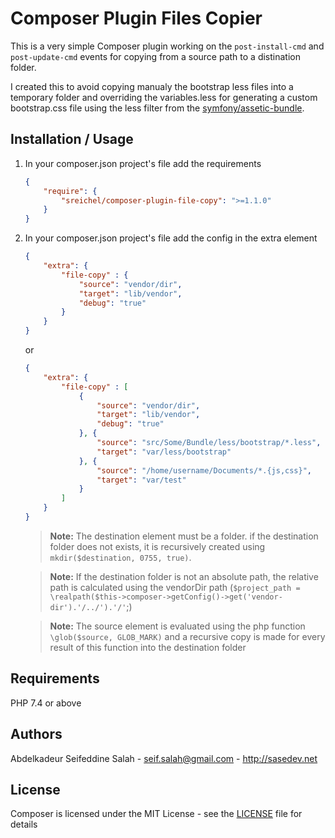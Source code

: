 Composer Plugin Files Copier
========================================

This is a very simple Composer plugin working on the `post-install-cmd` and `post-update-cmd` events for copying from a source path to a distination folder.

I created this to avoid copying manualy the bootstrap less files into a temporary folder and overriding the variables.less for generating a custom bootstrap.css file using the less filter from the [symfony/assetic-bundle](https://github.com/symfony/assetic-bundle).


Installation / Usage
--------------------

1. In your composer.json project's file add the requirements

    ``` json
    {
        "require": {
            "sreichel/composer-plugin-file-copy": ">=1.1.0"
        }
    }
    ```

2. In your composer.json project's file add the config in the extra element

    ``` json
    {
        "extra": {
            "file-copy" : {
                "source": "vendor/dir",
                "target": "lib/vendor",
                "debug": "true"
            }
        }
    }
    ```

    or

    ``` json
    {
        "extra": {
            "file-copy" : [
                {
                    "source": "vendor/dir",
                    "target": "lib/vendor",
                    "debug": "true"
                }, {
                    "source": "src/Some/Bundle/less/bootstrap/*.less",
                    "target": "var/less/bootstrap"
                }, {
                    "source": "/home/username/Documents/*.{js,css}",
                    "target": "var/test"
                }
            ]
        }
    }
    ```

    > **Note:** The destination element must be a folder. if the destination folder does not exists, it is recursively created using `mkdir($destination, 0755, true)`.

    > **Note:** If the destination folder is not an absolute path, the relative path is calculated using the vendorDir path (`$project_path = \realpath($this->composer->getConfig()->get('vendor-dir').'/../').'/'`;)

    > **Note:** The source element is evaluated using the php function `\glob($source, GLOB_MARK)` and a recursive copy is made for every result of this function into the destination folder


Requirements
------------

PHP 7.4 or above


Authors
-------

Abdelkadeur Seifeddine Salah - <seif.salah@gmail.com> - <http://sasedev.net><br />


License
-------

Composer is licensed under the MIT License - see the [LICENSE](./LICENSE) file for details
